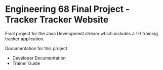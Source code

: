 # Engineering 68 Final Project - Tracker Tracker Website

Final project for the Java Development stream which includes a 1-1 training tracker application.

Documentation for this project
  - Developer Documentation
  - Trainer Guide
  
